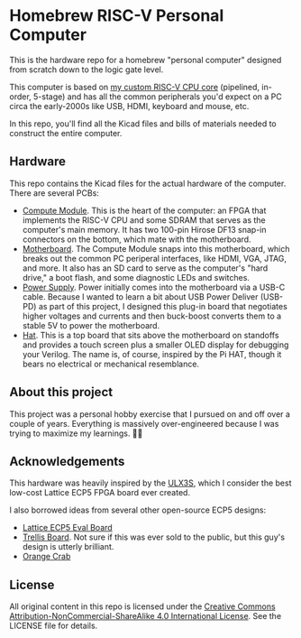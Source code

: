 # Homebrew RISC-V Personal Computer

This is the hardware repo for a homebrew "personal computer" designed from scratch down to the logic gate level.

This computer is based on [my custom RISC-V CPU core](https://github.com/mikegoelzer/riscv) (pipelined, in-order, 5-stage) and has all the common peripherals you'd expect on a PC circa the early-2000s like USB, HDMI, keyboard and mouse, etc.

In this repo, you'll find all the Kicad files and bills of materials needed to construct the entire computer.

## Hardware

This repo contains the Kicad files for the actual hardware of the computer.  There are several PCBs:

- [Compute Module](./cm/readme.md). This is the heart of the computer:  an FPGA that implements the RISC-V CPU and some SDRAM that serves as the computer's main memory. It has two 100-pin Hirose DF13 snap-in connectors on the bottom, which mate with the motherboard.
- [Motherboard](./motherboard/readme.md). The Compute Module snaps into this motherboard, which breaks out the common PC periperal interfaces, like HDMI, VGA, JTAG, and more.  It also has an SD card to serve as the computer's "hard drive," a boot flash, and some diagnostic LEDs and switches.
- [Power Supply](./pd-booster-16amps/readme.md). Power initially comes into the motherboard via a USB-C cable.  Because I wanted to learn a bit about USB Power Deliver (USB-PD) as part of this project, I designed this plug-in board that negotiates higher voltages and currents and then buck-boost converts them to a stable 5V to power the motherboard.
- [Hat](./hat/readme.md).  This is a top board that sits above the motherboard on standoffs and provides a touch screen plus a smaller OLED display for debugging your Verilog.  The name is, of course, inspired by the Pi HAT, though it bears no electrical or mechanical resemblance.

## About this project

This project was a personal hobby exercise that I pursued on and off over a couple of years.  Everything is massively over-engineered because I was trying to maximize my learnings. 🤷‍♀️

## Acknowledgements

This hardware was heavily inspired by the [ULX3S](https://radiona.org/ulx3s/), which I consider the best low-cost Lattice ECP5 FPGA board ever created.

I also borrowed ideas from several other open-source ECP5 designs:

- [Lattice ECP5 Eval Board](https://www.latticesemi.com/products/developmentboardsandkits/ecp5evaluationboard)
- [Trellis Board](https://github.com/gatecat/TrellisBoard).  Not sure if this was ever sold to the public, but this guy's design is utterly brilliant.
- [Orange Crab](https://github.com/orangecrab-fpga/orangecrab-hardware)

## License

All original content in this repo is licensed under the [Creative Commons Attribution-NonCommercial-ShareAlike 4.0 International License](https://creativecommons.org/licenses/by-nc-sa/4.0/).  See the LICENSE file for details.
